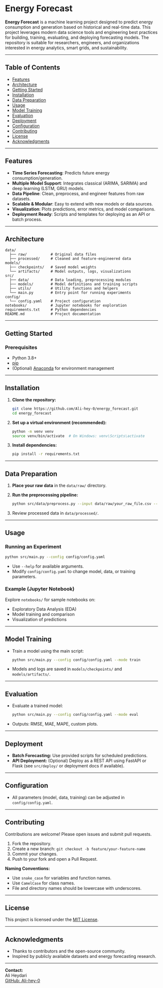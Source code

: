 # Energy Forecast

**Energy Forecast** is a machine learning project designed to predict energy consumption and generation based on historical and real-time data. This project leverages modern data science tools and engineering best practices for building, training, evaluating, and deploying forecasting models. The repository is suitable for researchers, engineers, and organizations interested in energy analytics, smart grids, and sustainability.

---

## Table of Contents

- [Features](#features)
- [Architecture](#architecture)
- [Getting Started](#getting-started)
- [Installation](#installation)
- [Data Preparation](#data-preparation)
- [Usage](#usage)
- [Model Training](#model-training)
- [Evaluation](#evaluation)
- [Deployment](#deployment)
- [Configuration](#configuration)
- [Contributing](#contributing)
- [License](#license)
- [Acknowledgments](#acknowledgments)

---

## Features

- **Time Series Forecasting**: Predicts future energy consumption/generation.
- **Multiple Model Support**: Integrates classical (ARIMA, SARIMA) and deep learning (LSTM, GRU) models.
- **Data Pipeline**: Clean, preprocess, and engineer features from raw datasets.
- **Scalable & Modular**: Easy to extend with new models or data sources.
- **Visualization**: Plots predictions, error metrics, and model comparisons.
- **Deployment Ready**: Scripts and templates for deploying as an API or batch process.

---

## Architecture

```
data/
  ├── raw/           # Original data files
  ├── processed/     # Cleaned and feature-engineered data
models/
  ├── checkpoints/   # Saved model weights
  └── artifacts/     # Model outputs, logs, visualizations
src/
  ├── data/          # Data loading, preprocessing modules
  ├── models/        # Model definitions and training scripts
  ├── utils/         # Utility functions and helpers
  └── main.py        # Entry point for running experiments
config/
  └── config.yaml    # Project configuration
notebooks/           # Jupyter notebooks for exploration
requirements.txt     # Python dependencies
README.md            # Project documentation
```

---

## Getting Started

### Prerequisites

- Python 3.8+
- [pip](https://pip.pypa.io/en/stable/)
- (Optional) [Anaconda](https://www.anaconda.com/products/distribution) for environment management

---

## Installation

1. **Clone the repository:**

   ```bash
   git clone https://github.com/Ali-hey-0/energy_forecast.git
   cd energy_forecast
   ```

2. **Set up a virtual environment (recommended):**

   ```bash
   python -m venv venv
   source venv/bin/activate  # On Windows: venv\Scripts\activate
   ```

3. **Install dependencies:**

   ```bash
   pip install -r requirements.txt
   ```

---

## Data Preparation

1. **Place your raw data** in the `data/raw/` directory.

2. **Run the preprocessing pipeline:**

   ```bash
   python src/data/preprocess.py --input data/raw/your_raw_file.csv --output data/processed/processed_file.csv
   ```

3. Review processed data in `data/processed/`.

---

## Usage

### Running an Experiment

```bash
python src/main.py --config config/config.yaml
```

- Use `--help` for available arguments.
- Modify `config/config.yaml` to change model, data, or training parameters.

### Example (Jupyter Notebook)

Explore `notebooks/` for sample notebooks on:
- Exploratory Data Analysis (EDA)
- Model training and comparison
- Visualization of predictions

---

## Model Training

- Train a model using the main script:
  ```bash
  python src/main.py --config config/config.yaml --mode train
  ```
- Models and logs are saved in `models/checkpoints/` and `models/artifacts/`.

---

## Evaluation

- Evaluate a trained model:
  ```bash
  python src/main.py --config config/config.yaml --mode eval
  ```
- Outputs: RMSE, MAE, MAPE, custom plots.

---

## Deployment

- **Batch Forecasting:** Use provided scripts for scheduled predictions.
- **API Deployment:** (Optional) Deploy as a REST API using FastAPI or Flask (see `src/deploy/` or deployment docs if available).

---

## Configuration

- All parameters (model, data, training) can be adjusted in `config/config.yaml`.

---

## Contributing

Contributions are welcome! Please open issues and submit pull requests.

1. Fork the repository.
2. Create a new branch: `git checkout -b feature/your-feature-name`
3. Commit your changes.
4. Push to your fork and open a Pull Request.

**Naming Conventions:**  
- Use `snake_case` for variables and function names.  
- Use `CamelCase` for class names.  
- File and directory names should be lowercase with underscores.

---

## License

This project is licensed under the [MIT License](LICENSE).

---

## Acknowledgments

- Thanks to contributors and the open-source community.
- Inspired by publicly available datasets and energy forecasting research.

---

**Contact:**  
Ali Heydari  
[GitHub: Ali-hey-0](https://github.com/Ali-hey-0)
